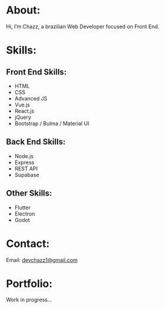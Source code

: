 # About:
Hi, I’m Chazz, a brazilian Web Developer focused on Front End.

# Skills:
## Front End Skills:
- HTML
- CSS
- Advanced JS 
- Vue.js
- React.js
- jQuery 
- Bootstrap / Bulma / Material UI
## Back End Skills:
- Node.js
- Express
- REST API
- Supabase
## Other Skills:
- Flutter
- Electron
- Godot

# Contact:
Email: devchazz1@gmail.com

# Portfolio:
Work in progress...

<!---
devchazz/devchazz is a ✨ special ✨ repository because its `README.md` (this file) appears on your GitHub profile.
You can click the Preview link to take a look at your changes.
--->
